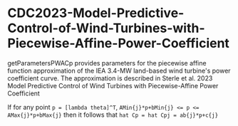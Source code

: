 # CDC2023-Model-Predictive-Control-of-Wind-Turbines-with-Piecewise-Affine-Power-Coefficient

getParametersPWACp provides parameters for the
piecewise affine function approximation of the 
IEA 3.4-MW land-based wind turbine's power coefficient
curve. The approximation is described in
Sterle et al. 2023 Model Predictive Control of Wind 
Turbines with Piecewise-Affine Power Coefficient

If for any point `p = [lambda theta]^T`,
`AMin{j}*p+bMin{j} <= p <= AMax{j}*p+bMax{j}`
then it follows that 
`hat Cp = hat Cpj = ab{j}*p+c{j}`
